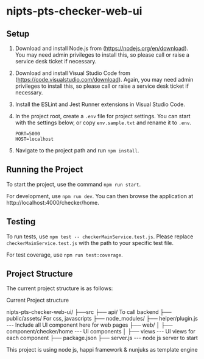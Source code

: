 # nipts-pts-checker-web-ui

## Setup

1. Download and install Node.js from (https://nodejs.org/en/download). You may need admin privileges to install this, so please call or raise a service desk ticket if necessary.

2. Download and install Visual Studio Code from (https://code.visualstudio.com/download). Again, you may need admin privileges to install this, so please call or raise a service desk ticket if necessary.

3. Install the ESLint and Jest Runner extensions in Visual Studio Code.

4. In the project root, create a `.env` file for project settings. You can start with the settings below, or copy `env.sample.txt` and rename it to `.env`.

   ```
   PORT=5000
   HOST=localhost
   ```

5. Navigate to the project path and run `npm install`.

## Running the Project

To start the project, use the command `npm run start`.

For development, use `npm run dev`. You can then browse the application at http://localhost:4000/checker/home.

## Testing

To run tests, use `npm test -- checkerMainService.test.js`. Please replace `checkerMainService.test.js` with the path to your specific test file.

For test coverage, use `npm run test:coverage`.

## Project Structure

The current project structure is as follows:

Current Project structure

nipts-pts-checker-web-ui/
├──src
├── api/ To call backend
├── public/assets/ For css, javascripts
├── node_modules/
├── helper/plugin.js --- Include all UI component here for web pages
├── web/
│ ├── component/checker/home --- UI components
│ ├── views --- UI views for each component
├── package.json
├── server.js --- node js server to start

This project is using node js, happi framework & nunjuks as template engine
